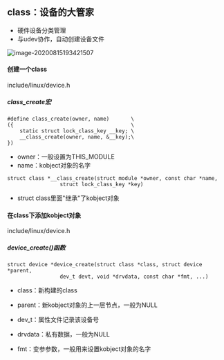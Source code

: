 ## class：设备的大管家

- 硬件设备分类管理
- 与udev协作，自动创建设备文件

![image-20200815193421507](C:\Users\admin\AppData\Roaming\Typora\typora-user-images\image-20200815193421507.png)

#### 创建一个class

include/linux/device.h

##### class_create宏

````
#define class_create(owner, name)		\
({										\
	static struct lock_class_key __key;	\
	__class_create(owner, name, &__key);\
})
````

- owner：一般设置为THIS_MODULE
- name：kobject对象的名字

```
struct class *__class_create(struct module *owner, const char *name,
			     struct lock_class_key *key)
```

- struct class里面"继承"了kobject对象

#### 在class下添加kobject对象

include/linux/device.h

##### device_create()函数

```
struct device *device_create(struct class *class, struct device *parent,
			     dev_t devt, void *drvdata, const char *fmt, ...)
```

- class：新构建的class

- parent：新kobject对象的上一层节点，一般为NULL
- dev_t：属性文件记录该设备号
- drvdata：私有数据，一般为NULL
- fmt：变参参数，一般用来设置kobject对象的名字